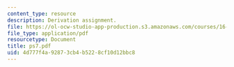 ```yaml
---
content_type: resource
description: Derivation assignment.
file: https://ol-ocw-studio-app-production.s3.amazonaws.com/courses/16-120-compressible-flow-spring-2003/4d777f4a92873cb4b5228cf10d12bbc8_ps7.pdf
file_type: application/pdf
resourcetype: Document
title: ps7.pdf
uid: 4d777f4a-9287-3cb4-b522-8cf10d12bbc8
---
```

